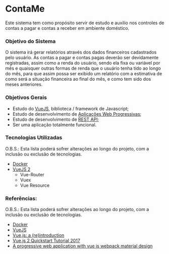 # ContaMe

Este sistema tem como propósito servir de estudo e auxilio nos controles de contas a pagar e contas a receber em ambiente doméstico.

### Objetivo do Sistema

O sistema irá gerar relatórios através dos dados financeiros cadastrados pelo usuário. As contas a pagar e contas pagas deverão ser devidamente registradas, assim como a renda do usuário, sendo ela fixa ou variável por mês e quaisquer outras formas de renda que o usuário tenha tido ao longo do mês, para que assim possa ser exibido um relatório com a estimativa de como será a situação financeira ao final do mês, e como tem sido dos meses anteriores.

### Objetivos Gerais

- Estudo do [VueJS](https://vuejs.org/), biblioteca / framework de Javascript;
- Estudo de desenvolvimento de [Aplicações Web Progressivas](https://developers.google.com/web/progressive-web-apps/);
- Estudo de desenvolvimento de [REST API](http://www.restapitutorial.com/);
- Ser uma aplicação totalmente funcional.

### Tecnologias Utilizadas
O.B.S.: Esta lista poderá sofrer alterações ao longo do projeto, com a inclusão ou exclusão de tecnologias.
- [Docker](https://www.docker.com/)
- [VueJS 2](https://vuejs.org/)
  - Vue-Router
  - Vuex
  - Vue Resource

### Referências:
O.B.S.: Esta lista poderá sofrer alterações ao longo do projeto, com a inclusão ou exclusão de tecnologias.
- [Docker](https://docs.docker.com/)
- [VueJS](https://vuejs.org/v2/guide/)
- [Vue.js: a (re)introduction](https://medium.com/@youyuxi/vue-js-a-re-introduction-ed159414a1be)
- [Vue.js 2 Quickstart Tutorial 2017](https://medium.com/codingthesmartway-com-blog/vue-js-2-quickstart-tutorial-2017-246195cfbdd2)
- [A progressive web application with vue js webpack material design](https://blog.sicara.com/a-progressive-web-application-with-vue-js-webpack-material-design-part-1-c243e2e6e402)
